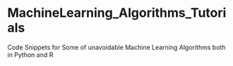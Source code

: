 # MachineLearning_Algorithms_Tutorials
Code Snippets for Some of unavoidable Machine Learning Algorithms both in Python and R
